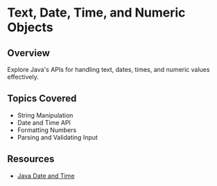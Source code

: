 # Text, Date, Time, and Numeric Objects

## Overview

Explore Java's APIs for handling text, dates, times, and numeric values effectively.

## Topics Covered
- String Manipulation
- Date and Time API
- Formatting Numbers
- Parsing and Validating Input

## Resources
- [Java Date and Time](https://docs.oracle.com/javase/tutorial/datetime/)
